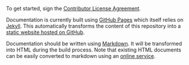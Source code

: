 To get started, sign the [Contributor License Agreement](http://www.clahub.com/agreements/w3c/testing-doc).

Documentation is currently built using [GitHub Pages](http://pages.github.com/) which itself relies on [Jekyll](http://jekyllrb.com/). This automatically transforms the content of this repository into a [static website hosted on GitHub](http://w3c.github.com/testing-doc/).

Documentation should be written using [Markdown](http://daringfireball.net/projects/markdown/syntax). It will be transformed into HTML during the build process. Note that existing HTML documents can be easily converted to markdown using an [online service](http://fuckyeahmarkdown.com/).
